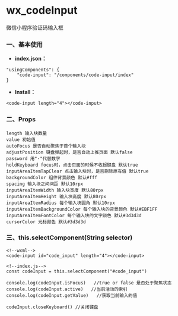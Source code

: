 # wx_codeInput
微信小程序验证码输入框

### 一、基本使用
- **index.json：**

```text
"usingComponents": {
    "code-input": "/components/code-input/index"
}
```

- **Install：**

```text
<code-input length="4"></code-input>
```

### 二、Props
```text
length 输入块数量
value 初始值
autoFocus 是否自动聚焦于首个输入块
adjustPosition 键盘弹起时，是否自动上推页面 默认false
password 用"·"代替数字
holdKeyboard focus时，点击页面的时候不收起键盘 默认true
inputAreaItemTapClear 点击输入块时，是否删除原有值 默认true
backgroundColor 组件背景颜色 默认#fff
spacing 输入块之间间距 默认10rpx
inputAreaItemWidth 输入块宽度 默认80rpx
inputAreaItemHeight 输入块高度 默认80rpx
inputAreaItemRadius 每个输入块圆角 默认10rpx
inputAreaItemBackgroundColor 每个输入块的背景颜色 默认#EBF1FF
inputAreaItemFontColor 每个输入块的文字颜色 默认#3d3d3d
cursorColor 光标颜色 默认#3d3d3d
```
### 三、this.selectComponent(String selector)
```text
<!--wxml-->
<code-input id="code_input" length="4"></code-input>

<!--index.js-->
const codeInput = this.selectComponent("#code_input")

console.log(codeInput.isFocus)   //true or false 是否处于聚焦状态
console.log(codeInput.active)   //当前活动的索引
console.log(codeInput.getValue)   //获取当前输入的值

codeInput.closeKeyboard() //关闭键盘
```
